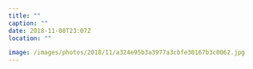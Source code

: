 ```yaml
---
title: ""
caption: ""
date: 2018-11-08T23:07Z
location: ""

image: /images/photos/2018/11/a324e95b3a3977a3cbfe30167b3c0062.jpg
---
```

